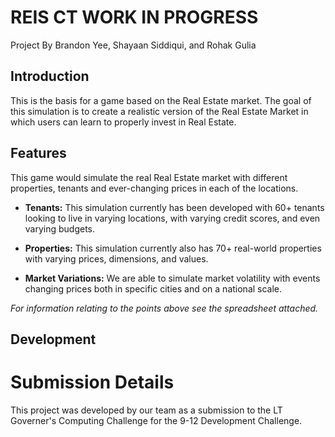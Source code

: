 # REIS CT **WORK IN PROGRESS**
 Project By Brandon Yee, Shayaan Siddiqui, and Rohak Gulia 

## Introduction

This is the basis for a game based on the Real Estate market. The goal of this simulation is to create a realistic version of the Real Estate Market in which users can learn to properly invest in Real Estate.

## Features

This game would simulate the real Real Estate market with different properties, tenants and ever-changing prices in each of the locations.

 - **Tenants:** This simulation currently has been developed with 60+ tenants looking to live in varying locations, with varying credit scores, and even varying budgets.

 - **Properties:** This simulation currently also has 70+ real-world properties with varying prices, dimensions, and values.

 - **Market Variations:** We are able to simulate market volatility with events changing prices both in specific cities and on a national scale.

_For information relating to the points above see the spreadsheet attached._

## Development

# Submission Details
This project was developed by our team as a submission to the LT Governer's Computing Challenge for the 9-12 Development Challenge. 
